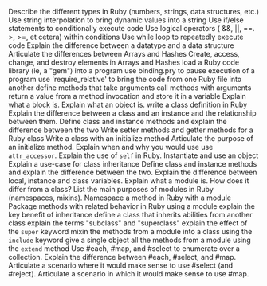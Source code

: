 Describe the different types in Ruby (numbers, strings, data structures, etc.)
Use string interpolation to bring dynamic values into a string
Use if/else statements to conditionally execute code
Use logical operators ( &&, ||, ==. >, >=, et cetera) within conditions
Use while loop to repeatedly execute code
Explain the difference between a datatype and a data structure
Articulate the differences between Arrays and Hashes
Create, access, change, and destroy elements in Arrays and Hashes
load a Ruby code library (ie, a "gem") into a program
use binding.pry to pause execution of a program
use 'require_relative' to bring the code from one Ruby file into another
define methods that take arguments
call methods with arguments
return a value from a method invocation and store it in a variable
Explain what a block is.
Explain what an object is.
write a class definition in Ruby
Explain the difference between a class and an instance and the relationship between them.
Define class and instance methods and explain the difference between the two
Write setter methods and getter methods for a Ruby class
Write a class with an initialize method
Articulate the purpose of an initialize method.
Explain when and why you would use use `attr_accessor`.
Explain the use of `self` in Ruby.
Instantiate and use an object
Explain a use-case for class inheritance
Define class and instance methods and explain the difference between the two.
Explain the difference between local, instance and class variables.
Explain what a module is. How does it differ from a class?
List the main purposes of modules in Ruby (namespaces, mixins).
Namespace a method in Ruby with a module
Package methods with related behavior in Ruby using a module
explain the key benefit of inheritance
define a class that inherits abilities from another class
explain the terms "subclass" and "superclass"
explain the effect of the `super` keyword
mixin the methods from a module into a class using the `include` keyword
give a single object all the methods from a module using the `extend` method
Use #each, #map, and #select to enumerate over a collection.
Explain the difference between #each, #select, and #map.
Articulate a scenario where it would make sense to use #select (and #reject).
Articulate a scenario in which it would make sense to use #map.
